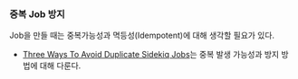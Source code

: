 ### 중복 Job 방지

Job을 만들 때는 중복가능성과 멱등성(Idempotent)에 대해 생각할 필요가 있다.
- [Three Ways To Avoid Duplicate Sidekiq Jobs](https://blog.appsignal.com/2021/05/12/three-ways-to-avoid-duplicate-sidekiq-jobs.html)는 중복 발생 가능성과 방지 방법에 대해 다룬다.
